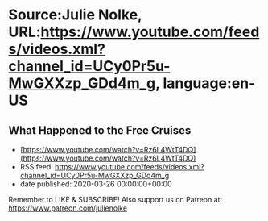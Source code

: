 # Source:Julie Nolke, URL:https://www.youtube.com/feeds/videos.xml?channel_id=UCy0Pr5u-MwGXXzp_GDd4m_g, language:en-US

## What Happened to the Free Cruises
 - [https://www.youtube.com/watch?v=Rz6L4WtT4DQ](https://www.youtube.com/watch?v=Rz6L4WtT4DQ)
 - RSS feed: https://www.youtube.com/feeds/videos.xml?channel_id=UCy0Pr5u-MwGXXzp_GDd4m_g
 - date published: 2020-03-26 00:00:00+00:00

Remember to LIKE & SUBSCRIBE!
Also support us on Patreon at: https://www.patreon.com/julienolke

